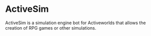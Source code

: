 # ActiveSim
ActiveSim is a simulation engine bot for Activeworlds that allows the creation of RPG games or other simulations.
